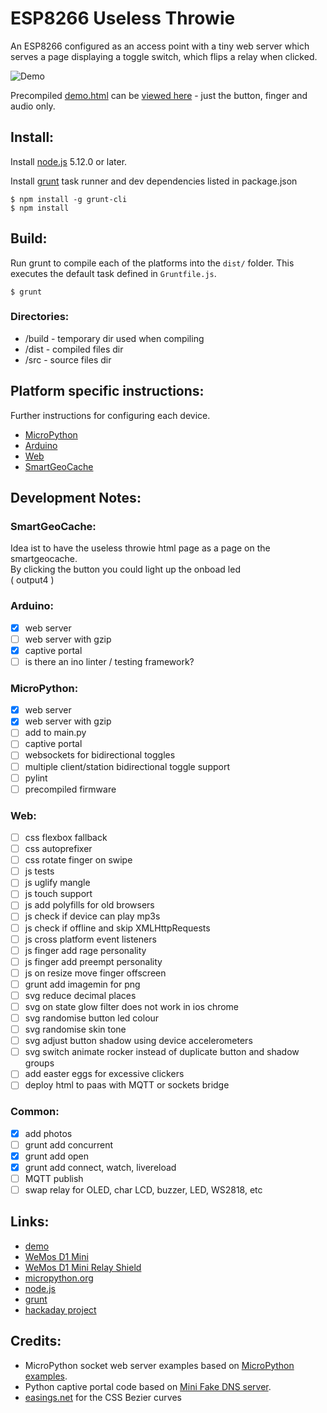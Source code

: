 # ESP8266 Useless Throwie

An ESP8266 configured as an access point with a tiny web server which serves a page displaying a toggle switch, which flips a relay when clicked.

![Demo](https://raw.github.com/mcauser/esp8266-useless-throwie/master/demo.png)

Precompiled [demo.html](https://raw.githubusercontent.com/mcauser/esp8266-useless-throwie/master/demo.html) can be [viewed here](https://mcauser.github.io/esp8266-useless-throwie/index.html) - just the button, finger and audio only.

## Install:

Install [node.js](http://nodejs.org) 5.12.0 or later.

Install [grunt](http://gruntjs.com/) task runner and dev dependencies listed in package.json

```
$ npm install -g grunt-cli
$ npm install
```

## Build:

Run grunt to compile each of the platforms into the `dist/` folder. This executes the default task defined in `Gruntfile.js`.

```
$ grunt
```

### Directories:

* /build - temporary dir used when compiling
* /dist - compiled files dir
* /src - source files dir

## Platform specific instructions:

Further instructions for configuring each device.

* [MicroPython](src/micropython/readme.md)
* [Arduino](src/arduino/readme.md)
* [Web](/src/web/readme.md)
* [SmartGeoCache](/src/smartgeocache/readme.md)

## Development Notes:

### SmartGeoCache:
  Idea ist to have the useless throwie html page as a page on the    
  smartgeocache.  
  By clicking the button you could light up the onboad led   
  ( output4 )


### Arduino:

- [x] web server
- [ ] web server with gzip
- [x] captive portal
- [ ] is there an ino linter / testing framework?

### MicroPython:

- [x] web server
- [x] web server with gzip
- [ ] add to main.py
- [ ] captive portal
- [ ] websockets for bidirectional toggles
- [ ] multiple client/station bidirectional toggle support
- [ ] pylint
- [ ] precompiled firmware

### Web:

- [ ] css flexbox fallback
- [ ] css autoprefixer
- [ ] css rotate finger on swipe
- [ ] js tests
- [ ] js uglify mangle
- [ ] js touch support
- [ ] js add polyfills for old browsers
- [ ] js check if device can play mp3s
- [ ] js check if offline and skip XMLHttpRequests
- [ ] js cross platform event listeners
- [ ] js finger add rage personality
- [ ] js finger add preempt personality
- [ ] js on resize move finger offscreen
- [ ] grunt add imagemin for png
- [ ] svg reduce decimal places
- [ ] svg on state glow filter does not work in ios chrome
- [ ] svg randomise button led colour
- [ ] svg randomise skin tone
- [ ] svg adjust button shadow using device accelerometers
- [ ] svg switch animate rocker instead of duplicate button and shadow groups
- [ ] add easter eggs for excessive clickers
- [ ] deploy html to paas with MQTT or sockets bridge

### Common:

- [x] add photos
- [ ] grunt add concurrent
- [x] grunt add open
- [x] grunt add connect, watch, livereload
- [ ] MQTT publish
- [ ] swap relay for OLED, char LCD, buzzer, LED, WS2818, etc

## Links:

* [demo](https://mcauser.github.io/esp8266-useless-throwie/index.html)
* [WeMos D1 Mini](http://www.wemos.cc/Products/d1_mini.html)
* [WeMos D1 Mini Relay Shield](http://www.wemos.cc/Products/relay_shield.html)
* [micropython.org](http://micropython.org)
* [node.js](http://nodejs.org)
* [grunt](http://gruntjs.com/)
* [hackaday project](https://hackaday.io/project/13322-esp8266-useless-throwie)

## Credits:

* MicroPython socket web server examples based on [MicroPython examples](https://github.com/micropython/micropython/tree/master/examples/network).
* Python captive portal code based on [Mini Fake DNS server](http://code.activestate.com/recipes/491264-mini-fake-dns-server/).
* [easings.net](http://easings.net/) for the CSS Bezier curves
